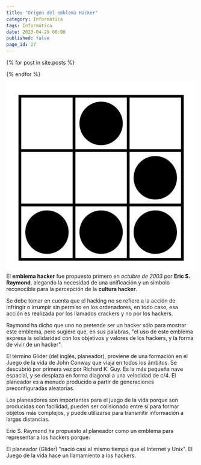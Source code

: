 ```yaml
---
title: "Origen del emblema Hacker"
category: Informática
tags: Informática
date: 2023-04-29 00:00
published: false
page_id: 27
---
```


{% for post in site.posts %}
<!-- {{ post.page_id }} - {{ post.url }} -->
{% endfor %}

<img class="img-glider" src="/assets/glider.png" align="right">

El **emblema hacker** fue propuesto primero en _octubre de 2003_ por **Eric S. Raymond**, alegando la necesidad de una unificación y un símbolo reconocible para la percepción de la **cultura hacker**.

Se debe tomar en cuenta que el hacking no se refiere a la acción de infringir o irrumpir sin permiso en los ordenadores, en todo caso, esa acción es realizada por los llamados crackers y no por los hackers.

Raymond ha dicho que uno no pretende ser un hacker sólo para mostrar este emblema, pero sugiere que, en sus palabras, "el uso de este emblema expresa la solidaridad con los objetivos y valores de los hackers, y la forma de vivir de un hacker".

El término Glider (del inglés, planeador), proviene de una formación en el Juego de la vida de John Conway que viaja en todos los ámbitos. Se descubrió por primera vez por Richard K. Guy. Es la más pequeña nave espacial, y se desplaza en forma diagonal a una velocidad de c/4. El planeador es a menudo producido a partir de generaciones preconfiguradas aleatorias.

Los planeadores son importantes para el juego de la vida porque son producidas con facilidad, pueden ser colisionado entre sí para formar objetos más complejos, y puede utilizarse para transmitir información a largas distancias.

Eric S. Raymond ha propuesto al planeador como un emblema para representar a los hackers porque:

El planeador (Glider) "nació casi al mismo tiempo que el Internet y Unix".
El Juego de la vida hace un llamamiento a los hackers.
